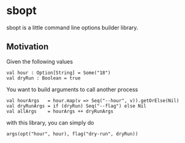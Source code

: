 # sbopt

sbopt is a little command line options builder library.

## Motivation

Given the following values 

```
val hour : Option[String] = Some("18")
val dryRun : Boolean = true
```

You want to build arguments to call another process

```
val hourArgs   = hour.map(v => Seq("--hour", v)).getOrElse(Nil)
val dryRunArgs = if (dryRun) Seq("--flag") else Nil
val allArgs    = hourArgs ++ dryRunArgs
```

with this library, you can simply do

```
args(opt("hour", hour), flag("dry-run", dryRun))
```
